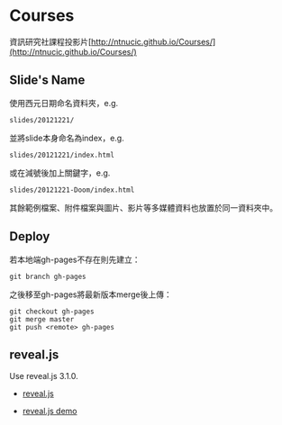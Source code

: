 # Courses
資訊研究社課程投影片[http://ntnucic.github.io/Courses/](http://ntnucic.github.io/Courses/)

## Slide's Name
使用西元日期命名資料夾，e.g.
```
slides/20121221/
```
並將slide本身命名為index，e.g.
```
slides/20121221/index.html
```
或在減號後加上關鍵字，e.g.
```
slides/20121221-Doom/index.html
```
其餘範例檔案、附件檔案與圖片、影片等多媒體資料也放置於同一資料夾中。

## Deploy
若本地端gh-pages不存在則先建立：
```
git branch gh-pages
```
之後移至gh-pages將最新版本merge後上傳：
```
git checkout gh-pages
git merge master
git push <remote> gh-pages
```

## reveal.js
Use reveal.js 3.1.0.

* [reveal.js](https://github.com/hakimel/reveal.js)

* [reveal.js demo](http://lab.hakim.se/reveal-js/#/)
